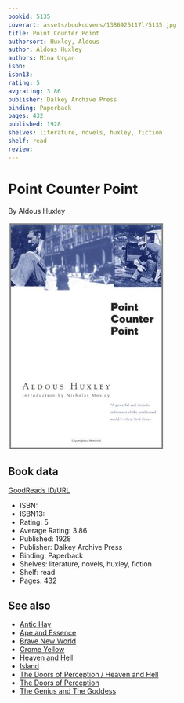 ```yaml
---
bookid: 5135
coverart: assets/bookcovers/1386925117l/5135.jpg
title: Point Counter Point
authorsort: Huxley, Aldous
author: Aldous Huxley
authors: Mîna Urgan
isbn: 
isbn13: 
rating: 5
avgrating: 3.86
publisher: Dalkey Archive Press
binding: Paperback
pages: 432
published: 1928
shelves: literature, novels, huxley, fiction
shelf: read
review: 
---
```


# Point Counter Point

By Aldous Huxley

![](../../assets/bookcovers/1386925117l/5135.jpg)

## Book data

[GoodReads ID/URL](https://www.goodreads.com/book/show/5135)

- ISBN: 
- ISBN13: 
- Rating: 5
- Average Rating: 3.86
- Published: 1928
- Publisher: Dalkey Archive Press
- Binding: Paperback
- Shelves: literature, novels, huxley, fiction
- Shelf: read
- Pages: 432


## See also

- [Antic Hay](Antic_Hay.md)
- [Ape and Essence](Ape_and_Essence.md)
- [Brave New World](Brave_New_World.md)
- [Crome Yellow](Crome_Yellow.md)
- [Heaven and Hell](Heaven_and_Hell.md)
- [Island](Island.md)
- [The Doors of Perception / Heaven and Hell](The_Doors_of_Perception_-_Heaven_and_Hell.md)
- [The Doors of Perception](The_Doors_of_Perception.md)
- [The Genius and The Goddess](The_Genius_and_The_Goddess.md)
